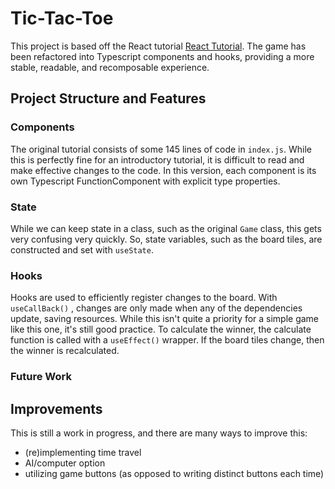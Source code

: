 # Tic-Tac-Toe

This project is based off the React tutorial [React Tutorial](https://reactjs.org/tutorial.html). The game has been refactored into Typescript components and hooks, providing a more stable, readable, and recomposable experience.
 
## Project Structure and Features
 ### Components
 The original tutorial consists of some 145 lines of code in `index.js`. While this is perfectly fine for an introductory tutorial, it is difficult to read and make effective changes to the code. In this version, each component is its own Typescript FunctionComponent with explicit type properties.


 ### State
While we can keep state in a class, such as the original `Game` class, this gets very confusing very quickly. So, state variables, such as the board tiles, are constructed and set with `useState`.

 ### Hooks
Hooks are used to efficiently register changes to the board. With `useCallBack()` , changes are only made when any of the dependencies update, saving resources. While this isn't quite a priority for a simple game like this one, it's still good practice. To calculate the winner, the calculate function is called with a `useEffect()` wrapper. If the board tiles change, then the winner is recalculated.

### Future Work
## Improvements
This is still a work in progress, and there are many ways to improve this:
- (re)implementing time travel
- AI/computer option
- utilizing game buttons (as opposed to writing distinct buttons each time)